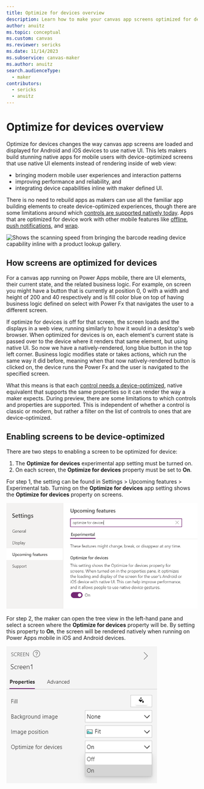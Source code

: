 ```yaml
---
title: Optimize for devices overview
description: Learn how to make your canvas app screens optimized for devices. 
author: anuitz
ms.topic: conceptual
ms.custom: canvas
ms.reviewer: sericks
ms.date: 11/14/2023
ms.subservice: canvas-maker
ms.author: anuitz
search.audienceType: 
  - maker
contributors:
  - sericks
  - anuitz
---
```


# Optimize for devices overview

Optimize for devices changes the way canvas app screens are loaded and displayed for Android and iOS devices to use native UI. This lets makers build stunning native apps for mobile users with device-optimized screens that use native UI elements instead of rendering inside of web view:

 - bringing modern mobile user experiences and interaction patterns
 - improving performance and reliability, and
 - integrating device capabilities inline with maker defined UI.

There is no need to rebuild apps as makers can use all the familiar app building elements to create device-optimized experiences, though there are some limitations around which [controls are supported natively today](./optimize-for-devices-controls.md). Apps that are optimized for device work with other mobile features like [offline](./canvas-mobile-offline-overview.md), [push notifications](./power-apps-mobile-notification.md), and [wrap](../maker/common/wrap/overview.md).

![Shows the scanning speed from bringing the barcode reading device capability inline with a product lookup gallery.](media/optimized-for-devices-barcode.gif)

## How screens are optimized for devices

For a canvas app running on Power Apps mobile, there are UI elements, their current state, and the related business logic. For example, on screen you might have a button that is currently at position 0, 0 with a width and height of 200 and 40 respectively and is fill color blue on top of having business logic defined on select with Power Fx that navigates the user to a different screen.

If optimize for devices is off for that screen, the screen loads and the displays in a web view, running similarly to how it would in a desktop's web browser. When optimized for devices is on, each element's current state is passed over to the device where it renders that same element, but using native UI. So now we have a natively-rendered, long blue button in the top left corner. Business logic modifies state or takes actions, which run the same way it did before, meaning when that now natively-rendered button is clicked on, the device runs the Power Fx and the user is navigated to the specified screen.

What this means is that each [control needs a device-optimized](./optimize-for-devices-controls.md), native equivalent that supports the same properties so it can render the way a maker expects. During preview, there are some limitations to which controls and properties are supported. This is independent of whether a control is classic or modern, but rather a filter on the list of controls to ones that are device-optimized. 

## Enabling screens to be device-optimized

There are two steps to enabling a screen to be optimized for device:
1. The **Optimize for devices** experimental app setting must be turned on.
2. On each screen, the **Optimize for devices** property must be set to **On**.

For step 1, the setting can be found in Settings > Upcoming features > Experimental tab. Turning on the **Optimize for devices** app setting shows the **Optimize for devices** property on screens. 

![Shows the app setting that enables Optimize for devices.](media/optimized-for-devices-app-setting.png)

For step 2, the maker can open the tree view in the left-hand pane and select a screen where the **Optimize for devices** property will be. By setting this property to **On**, the screen will be rendered natively when running on Power Apps mobile in iOS and Android devices. 

![Shows the screen setting that sets that screen to display natively.](media/optimized-for-devices-screen-setting.png)
